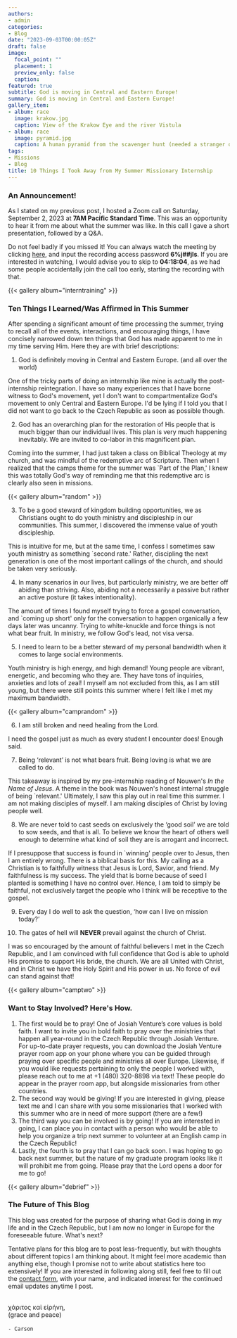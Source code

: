 ```yaml
---
authors:
- admin
categories:
- Blog
date: "2023-09-03T00:00:05Z"
draft: false
image:
  focal_point: ""
  placement: 1
  preview_only: false
  caption: 
featured: true
subtitle: God is moving in Central and Eastern Europe!
summary: God is moving in Central and Eastern Europe!
gallery_item:
- album: race
  image: krakow.jpg
  caption: View of the Krakow Eye and the river Vistula
- album: race
  image: pyramid.jpg
  caption: A human pyramid from the scavenger hunt (needed a stranger on top)!
tags:
- Missions
- Blog
title: 10 Things I Took Away from My Summer Missionary Internship
---
```


### An Announcement!

As I stated on my previous post, I hosted a Zoom call on Saturday, September 2, 2023 at **7AM Pacific Standard Time**. This was an opportunity to hear it from me about what the summer was like. In this call I gave a short presentation, followed by a Q&A. 

Do not feel badly if you missed it! You can always watch the meeting by clicking [here](https://nam02.safelinks.protection.outlook.com/?url=https%3A%2F%2Fbaylor.zoom.us%2Frec%2Fshare%2Ff0lrZBWY7PbH2_pjE2DRy9AsnBBHLenAj_ACV5IoY2QnJ5sFKD62IGlErynnrfJx.kj2gq4Mb49saZLGh&data=05%7C01%7Ccarson_slater1%40baylor.edu%7C83f11910f7f448fbd36508dbabcfa193%7C22d2fb35256a459bbcf4dc23d42dc0a4%7C0%7C0%7C638292680478685543%7CUnknown%7CTWFpbGZsb3d8eyJWIjoiMC4wLjAwMDAiLCJQIjoiV2luMzIiLCJBTiI6Ik1haWwiLCJXVCI6Mn0%3D%7C3000%7C%7C%7C&sdata=XDhsiqgjCQcSuulqm19YjeF2gQzh%2Fe%2BwR%2FqwuBUpHzg%3D&reserved=0), and input the recording access password **6%j##jls**. If you are interested in watching, I would advise you to skip to **04:18:04**, as we had some people accidentally join the call too early, starting the recording with that.

{{< gallery album="interntraining" >}}

### Ten Things I Learned/Was Affirmed in This Summer

After spending a significant amount of time processing the summer, trying to recall all of the events, interactions, and encouraging things, I have concisely narrowed down ten things that God has made apparent to me in my time serving Him. Here they are with brief descriptions:

1. God is definitely moving in Central and Eastern Europe. (and all over the world)

One of the tricky parts of doing an internship like mine is actually the post-internship reintegration. I have so many experiences that I have borne witness to God's movement, yet I don't want to compartmentalize God's movement to only Central and Eastern Europe. I'd be lying if I told you that I did not want to go back to the Czech Republic as soon as possible though.

2. God has an overarching plan for the restoration of His people that is much bigger than our individual lives. This plan is very much happening inevitably. We are invited to co-labor in this magnificent plan.

Coming into the summer, I had just taken a class on Biblical Theology at my church, and was mindful of the redemptive arc of Scripture. Then when I realized that the camps theme for the summer was `Part of the Plan,' I knew this was totally God's way of reminding me that this redemptive arc is clearly also seen in missions.

{{< gallery album="random" >}}

3. To be a good steward of kingdom building opportunities, we as Christians ought to do youth ministry and discipleship in our communities. This summer, I discovered the immense value of youth discipleship.

This is intuitive for me, but at the same time, I confess I sometimes saw youth ministry as something `second rate.' Rather, discipling the next generation is one of the most important callings of the church, and should be taken very seriously.

4. In many scenarios in our lives, but particularly ministry, we are better off abiding than striving. Also, abiding not a necessarily a passive but rather an active posture (it takes intentionality).

The amount of times I found myself trying to force a gospel conversation, and `coming up short' only for the conversation to happen organically a few days later was uncanny. Trying to white-knuckle and force things is not what bear fruit. In ministry, we follow God's lead, not visa versa.

5. I need to learn to be a better steward of my personal bandwidth when it comes to large social environments.

Youth ministry is high energy, and high demand! Young people are vibrant, energetic, and becoming who they are. They have tons of inquiries, anxieties and lots of zeal! I myself am not excluded from this, as I am still young, but there were still points this summer where I felt like I met my maximum bandwidth.

{{< gallery album="camprandom" >}}

6. I am still broken and need healing from the Lord.

I need the gospel just as much as every student I encounter does! Enough said.

7. Being ‘relevant’ is not what bears fruit. Being loving is what we are called to do.

This takeaway is inspired by my pre-internship reading of Nouwen's *In the Name of Jesus*. A theme in the book was Nouwen's honest internal struggle of being `relevant.' Ultimately, I saw this play out in real time this summer. I am not making disciples of myself. I am making disciples of Christ by loving people well.

8. We are never told to cast seeds on exclusively the ‘good soil’ we are told to sow seeds, and that is all. To believe we know the heart of others well enough to determine what kind of soil they are is arrogant and incorrect.

If I presuppose that success is found in `winning' people over to Jesus, then I am entirely wrong. There is a biblical basis for this. My calling as a Christian is to faithfully witness that Jesus is Lord, Savior, and friend. My faithfulness is my success. The yield that is borne because of seed I planted is something I have no control over. Hence, I am told to simply be faithful, not exclusively target the people who I think will be receptive to the gospel.

9. Every day I do well to ask the question, ‘how can I live on mission today?’

10. The gates of hell will **NEVER** prevail against the church of Christ.

I was so encouraged by the amount of faithful believers I met in the Czech Republic, and I am convinced with full confidence that God is able to uphold His promise to support His bride, the church. We are all United with Christ, and in Christ we have the Holy Spirit and His power in us. No force of evil can stand against that!

{{< gallery album="camptwo" >}}

### Want to Stay Involved? Here's How.

1. The first would be to pray! One of Josiah Venture’s core values is bold faith. I want to invite you in bold faith to pray over the ministries that happen all year-round in the Czech Republic through Josiah Venture. For up-to-date prayer requests, you can download the Josiah Venture prayer room app on your phone where you can be guided through praying over specific people and ministries all over Europe. Likewise, if you would like requests pertaining to only the people I worked with, please reach out to me at +1 (480) 320-8898 via text! These people do appear in the prayer room app, but alongside missionaries from other countries.
2. The second way would be giving! If you are interested in giving, please text me and I can share with you some missionaries that I worked with this summer who are in need of more support (there are a few!)
3. The third way you can be involved is by going! If you are interested in going, I can place you in contact with a person who would be able to help you organize a trip next summer to volunteer at an English camp in the Czech Republic!
4. Lastly, the fourth is to pray that I can go back soon. I was hoping to go back next summer, but the nature of my graduate program looks like it will prohibit me from going. Please pray that the Lord opens a door for me to go!

{{< gallery album="debrief" >}}

### The Future of This Blog

This blog was created for the purpose of sharing what God is doing in my life and in the Czech Republic, but I am now no longer in Europe for the foreseeable future. What's next?

Tentative plans for this blog are to post less-frequently, but with thoughts about different topics I am thinking about. It might feel more academic than anything else, though I promise not to write about statistics here too extensively! If you are interested in following along still, feel free to fill out the [contact form](https://carsonslater.com), with your name, and indicated interest for the continued email updates anytime I post.

\
χάριτος καἰ εἰρήνη,\
(grace and peace)\
\
`- Carson`

